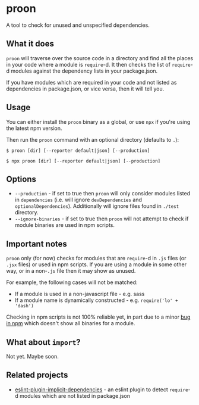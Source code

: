 # proon

A tool to check for unused and unspecified dependencies.

## What it does

`proon` will traverse over the source code in a directory and find all the places in your code where a module is `require`-d. It then checks the list of `require`-d modules against the dependency lists in your package.json.

If you have modules which are required in your code and not listed as dependencies in package.json, or vice versa, then it will tell you.

## Usage

You can either install the `proon` binary as a global, or use `npx` if you're using the latest npm version.

Then run the `proon` command with an optional directory (defaults to `.`):

```
$ proon [dir] [--reporter default|json] [--production]
```

```
$ npx proon [dir] [--reporter default|json] [--production]
```

## Options

* `--production` - if set to true then `proon` will only consider modules listed in `dependencies` (i.e. will ignore `devDependencies` and `optionalDependencies`). Additionally will ignore files found in `./test` directory.
* `--ignore-binaries` - if set to true then `proon` will not attempt to check if module binaries are used in npm scripts.

## Important notes

`proon` only (for now) checks for modules that are `require`-d in `.js` files (or `.jsx` files) or used in npm scripts. If you are using a module in some other way, or in a non-`.js` file then it may show as unused.

For example, the following cases will not be matched:

* If a module is used in a non-javascript file - e.g. sass
* If a module name is dynamically constructed - e.g. `require('lo' + 'dash')`

Checking in npm scripts is not 100% reliable yet, in part due to a minor [bug in npm](https://github.com/npm/npm/issues/17877) which doesn't show all binaries for a module.

## What about `import`?

Not yet. Maybe soon.

## Related projects

* [eslint-plugin-implicit-dependencies](https://www.npmjs.com/package/eslint-plugin-implicit-dependencies) - an eslint plugin to detect `require`-d modules which are not listed in package.json
